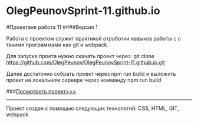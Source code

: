 # OlegPeunovSprint-11.github.io

#Проектаня работа 11
####Версия 1  

Работа с проектом служит практикой отработки навыков работы с с такими программами как git и webpack.


Для запуска проета нужно скачать проект через: git clone https://github.com/OlegPeunov/OlegPeunovSprint-11.github.io.git

Далее достаточно собрать проект через npm run build и выложить проект на локальном сервере через комманду npm run build





###[Посмотреть проект>>>]( "https://olegpeunov.github.io/OlegPeunovSprint-11.github.io/")
***
Проект создан с помощью следующих технологий: CSS, HTML, GIT, webpack